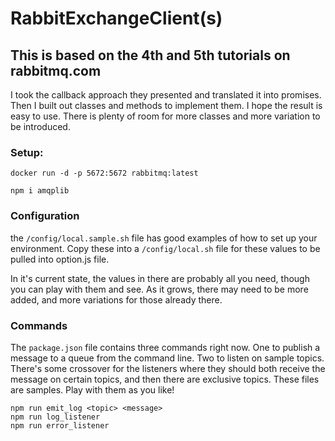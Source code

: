 # RabbitExchangeClient(s)

## This is based on the 4th and 5th tutorials on rabbitmq.com
I took the callback approach they presented and translated it into promises.  Then I built out classes and methods to implement them.  I hope the result is easy to use.  There is plenty of room for more classes and more variation to be introduced.

### Setup:
```
docker run -d -p 5672:5672 rabbitmq:latest
```
```
npm i amqplib
```
### Configuration
the `/config/local.sample.sh` file has good examples of how to set up your environment.  Copy these into a `/config/local.sh` file for these values to be pulled into option.js file.

In it's current state, the values in there are probably all you need, though you can play with them and see.  As it grows, there may need to be more added, and more variations for those already there.

### Commands
The `package.json` file contains three commands right now.  One to publish a message to a queue from the command line.  Two to listen on sample topics.  There's some crossover for the listeners where they should both receive the message on certain topics, and then there are exclusive topics.  These files are samples.  Play with them as you like!
```
npm run emit_log <topic> <message>
npm run log_listener
npm run error_listener
```
